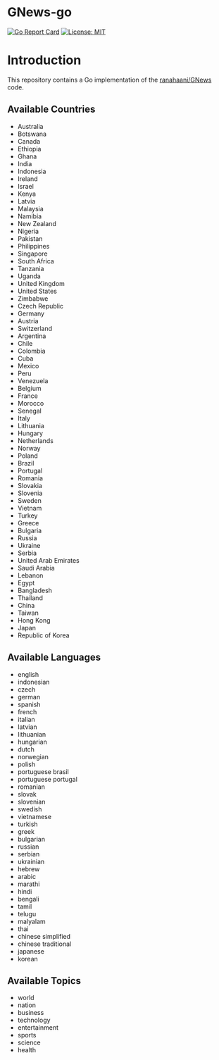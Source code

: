 # GNews-go

[![Go Report Card](https://goreportcard.com/badge/github.com/Zhima-Mochi/gnews-go)](https://goreportcard.com/report/github.com/Zhima-Mochi/gnews-go)
[![License: MIT](https://img.shields.io/badge/License-MIT-yellow.svg)](https://opensource.org/licenses/MIT)


# Introduction
This repository contains a Go implementation of the [ranahaani/GNews](https://github.com/ranahaani/GNews) code.

## Available Countries
- Australia
- Botswana
- Canada
- Ethiopia
- Ghana
- India
- Indonesia
- Ireland
- Israel
- Kenya
- Latvia
- Malaysia
- Namibia
- New Zealand
- Nigeria
- Pakistan
- Philippines
- Singapore
- South Africa
- Tanzania
- Uganda
- United Kingdom
- United States
- Zimbabwe
- Czech Republic
- Germany
- Austria
- Switzerland
- Argentina
- Chile
- Colombia
- Cuba
- Mexico
- Peru
- Venezuela
- Belgium
- France
- Morocco
- Senegal
- Italy
- Lithuania
- Hungary
- Netherlands
- Norway
- Poland
- Brazil
- Portugal
- Romania
- Slovakia
- Slovenia
- Sweden
- Vietnam
- Turkey
- Greece
- Bulgaria
- Russia
- Ukraine
- Serbia
- United Arab Emirates
- Saudi Arabia
- Lebanon
- Egypt
- Bangladesh
- Thailand
- China
- Taiwan
- Hong Kong
- Japan
- Republic of Korea

## Available Languages
- english
- indonesian
- czech
- german
- spanish
- french
- italian
- latvian
- lithuanian
- hungarian
- dutch
- norwegian
- polish
- portuguese brasil
- portuguese portugal
- romanian
- slovak
- slovenian
- swedish
- vietnamese
- turkish
- greek
- bulgarian
- russian
- serbian
- ukrainian
- hebrew
- arabic
- marathi
- hindi
- bengali
- tamil
- telugu
- malyalam
- thai
- chinese simplified
- chinese traditional
- japanese
- korean

## Available Topics
- world
- nation
- business
- technology
- entertainment
- sports
- science
- health
